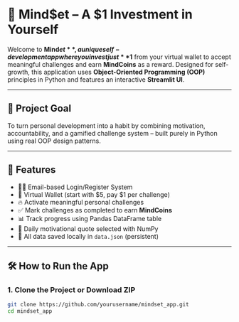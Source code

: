 # 🧠 Mind$et – A $1 Investment in Yourself

Welcome to **Mind$et**, a unique self-development app where you invest just **$1** from your virtual wallet to accept meaningful challenges and earn **MindCoins** as a reward. Designed for self-growth, this application uses **Object-Oriented Programming (OOP)** principles in Python and features an interactive **Streamlit UI**.

---

## 📌 Project Goal

To turn personal development into a habit by combining motivation, accountability, and a gamified challenge system – built purely in Python using real OOP design patterns.

---

## 🚀 Features

- 🧑‍💻 Email-based Login/Register System
- 💸 Virtual Wallet (start with $5, pay $1 per challenge)
- 🔥 Activate meaningful personal challenges
- ✅ Mark challenges as completed to earn **MindCoins**
- 📊 Track progress using Pandas DataFrame table
- 💬 Daily motivational quote selected with NumPy
- 🔐 All data saved locally in `data.json` (persistent)

---

## 🛠️ How to Run the App

### 1. Clone the Project or Download ZIP

```bash
git clone https://github.com/yourusername/mindset_app.git
cd mindset_app
